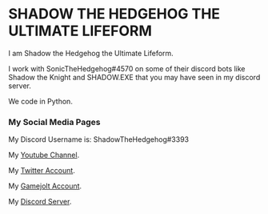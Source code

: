 # SHADOW THE HEDGEHOG THE ULTIMATE LIFEFORM

I am Shadow the Hedgehog the Ultimate Lifeform.

I work with SonicTheHedgehog#4570 on some of their discord bots like Shadow the Knight and SHADOW.EXE that you may have seen in my discord server.

We code in Python.

### My Social Media Pages

My Discord Username is: ShadowTheHedgehog#3393

My [Youtube Channel](https://www.youtube.com/channel/UCB6jPmtHmiLHi-XZzCKNOhQ).

My [Twitter Account](https://twitter.com/Shadowt50002734).

My [Gamejolt Account](https://gamejolt.com/@Shadow_The_Hedgehog-1).

My [Discord Server](https://discord.com/invite/k6jp6Vm).